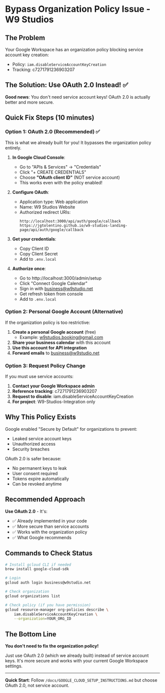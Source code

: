 # Bypass Organization Policy Issue - W9 Studios

## The Problem
Your Google Workspace has an organization policy blocking service account key creation:
- Policy: `iam.disableServiceAccountKeyCreation`
- Tracking: c7271791236903207

## The Solution: Use OAuth 2.0 Instead! ✅

**Good news**: You don't need service account keys! OAuth 2.0 is actually better and more secure.

## Quick Fix Steps (10 minutes)

### Option 1: OAuth 2.0 (Recommended) ✅

This is what we already built for you! It bypasses the organization policy entirely.

1. **In Google Cloud Console**:
   - Go to "APIs & Services" → "Credentials"
   - Click "+ CREATE CREDENTIALS"
   - Choose **"OAuth client ID"** (NOT service account)
   - This works even with the policy enabled!

2. **Configure OAuth**:
   - Application type: Web application
   - Name: W9 Studios Website
   - Authorized redirect URIs:
     ```
     http://localhost:3000/api/auth/google/callback
     https://jgtolentino.github.io/w9-studios-landing-page/api/auth/google/callback
     ```

3. **Get your credentials**:
   - Copy Client ID
   - Copy Client Secret
   - Add to `.env.local`

4. **Authorize once**:
   - Go to http://localhost:3000/admin/setup
   - Click "Connect Google Calendar"
   - Sign in with business@w9studio.net
   - Get refresh token from console
   - Add to `.env.local`

### Option 2: Personal Google Account (Alternative)

If the organization policy is too restrictive:

1. **Create a personal Google account** (free)
   - Example: w9studios.booking@gmail.com
2. **Share your business calendar** with this account
3. **Use this account for API integration**
4. **Forward emails** to business@w9studio.net

### Option 3: Request Policy Change

If you must use service accounts:

1. **Contact your Google Workspace admin**
2. **Reference tracking**: c7271791236903207
3. **Request to disable**: iam.disableServiceAccountKeyCreation
4. **For project**: W9-Studios-Integration only

## Why This Policy Exists

Google enabled "Secure by Default" for organizations to prevent:
- Leaked service account keys
- Unauthorized access
- Security breaches

OAuth 2.0 is safer because:
- No permanent keys to leak
- User consent required
- Tokens expire automatically
- Can be revoked anytime

## Recommended Approach

**Use OAuth 2.0** - It's:
- ✅ Already implemented in your code
- ✅ More secure than service accounts
- ✅ Works with the organization policy
- ✅ What Google recommends

## Commands to Check Status

```bash
# Install gcloud CLI if needed
brew install google-cloud-sdk

# Login
gcloud auth login business@w9studio.net

# Check organization
gcloud organizations list

# Check policy (if you have permission)
gcloud resource-manager org-policies describe \
    iam.disableServiceAccountKeyCreation \
    --organization=YOUR_ORG_ID
```

## The Bottom Line

**You don't need to fix the organization policy!**

Just use OAuth 2.0 (which we already built) instead of service account keys. It's more secure and works with your current Google Workspace settings.

---

**Quick Start**: Follow `/docs/GOOGLE_CLOUD_SETUP_INSTRUCTIONS.md` but choose OAuth 2.0, not service account.
